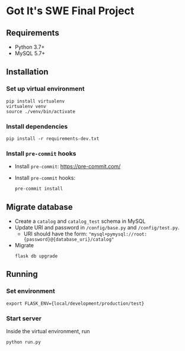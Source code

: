 # Got It's SWE Final Project

## Requirements

- Python 3.7+
- MySQL 5.7+

## Installation

### Set up virtual environment

```shell
pip install virtualenv
virtualenv venv
source ./venv/bin/activate
```

### Install dependencies

```shell
pip install -r requirements-dev.txt
```

### Install `pre-commit` hooks

- Install `pre-commit`: https://pre-commit.com/
- Install `pre-commit` hooks:

  ```shell
  pre-commit install
  ```

## Migrate database
- Create a `catalog` and `catalog_test` schema in MySQL
- Update URI and password in `/config/base.py` and `/config/test.py`. 
  - URI should have the form: `"mysql+pymysql://root:{password}@{database_uri}/catalog"`
- Migrate
  ```
  flask db upgrade
  ```

## Running

### Set environment
```
export FLASK_ENV={local/development/production/test}
```

### Start server
Inside the virtual environment, run

```shell
python run.py
```


